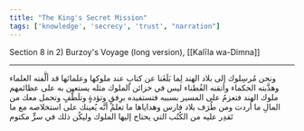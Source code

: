 ```yaml
---
title: "The King's Secret Mission"
tags: ['knowledge', 'secrecy', 'trust', "narration"]
---
```


 Section 8 in 2) Burzoy's Voyage (long version), [[Kalīla wa-Dimna]]

---
ونحن مُرسِلوك إلى بلاد الهند لِما بَلَغَنا عن كتابٍ عند ملوكها وعلمائها قد ألَّفته العلماء وهذَّبته الحكماء وأتقنه الفُطناء ليس في خزائن الملوك مثله يستعين به على عظائمهم ملوك الهند فتعزمُ على المسير بسببه فتستفيده برِفقٍ وتؤدةٍ وتلَطُّفٍ وتحمل معك من المالِ ما أردت ومن طُرَف بلاد فارس وهداياها ما تعلمُ أنَّه يُعينك على استخلاصه مع ما تَقدِر عليه من الكُتُب التي يحتاج إليها الملوك وليكُن ذلك في سرٍّ مكتوم
